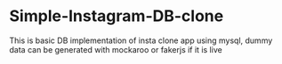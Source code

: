 # Simple-Instagram-DB-clone
This is basic DB implementation of insta clone app using mysql, dummy data can be generated with mockaroo or fakerjs if it is live
